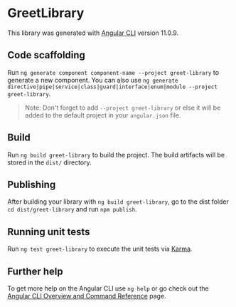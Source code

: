 # GreetLibrary

This library was generated with [Angular CLI](https://github.com/angular/angular-cli) version 11.0.9.

## Code scaffolding

Run `ng generate component component-name --project greet-library` to generate a new component. You can also use `ng generate directive|pipe|service|class|guard|interface|enum|module --project greet-library`.
> Note: Don't forget to add `--project greet-library` or else it will be added to the default project in your `angular.json` file. 

## Build

Run `ng build greet-library` to build the project. The build artifacts will be stored in the `dist/` directory.

## Publishing

After building your library with `ng build greet-library`, go to the dist folder `cd dist/greet-library` and run `npm publish`.

## Running unit tests

Run `ng test greet-library` to execute the unit tests via [Karma](https://karma-runner.github.io).

## Further help

To get more help on the Angular CLI use `ng help` or go check out the [Angular CLI Overview and Command Reference](https://angular.io/cli) page.
